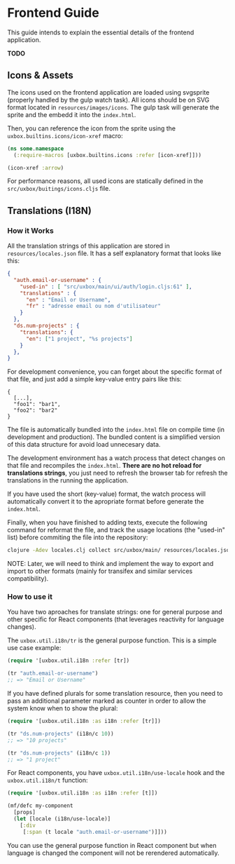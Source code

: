 # Frontend Guide #

This guide intends to explain the essential details of the frontend
application.

**TODO**


## Icons & Assets

The icons used on the frontend application are loaded using svgsprite
(properly handled by the gulp watch task). All icons should be on SVG
format located in `resources/images/icons`. The gulp task will
generate the sprite and the embedd it into the `index.html`.

Then, you can reference the icon from the sprite using the
`uxbox.builtins.icons/icon-xref` macro:

```clojure
(ns some.namespace
  (:require-macros [uxbox.builtins.icons :refer [icon-xref]]))

(icon-xref :arrow)
```

For performance reasons, all used icons are statically defined in the
`src/uxbox/buitings/icons.cljs` file.



## Translations (I18N) ##

### How it Works ###

All the translation strings of this application are stored in
`resources/locales.json` file. It has a self explanatory format that
looks like this:

```json
{
  "auth.email-or-username" : {
    "used-in" : [ "src/uxbox/main/ui/auth/login.cljs:61" ],
    "translations" : {
      "en" : "Email or Username",
      "fr" : "adresse email ou nom d'utilisateur"
    }
  },
  "ds.num-projects" : {
    "translations": {
      "en": ["1 project", "%s projects"]
    }
  },
}
```

For development convenience, you can forget about the specific format
of that file, and just add a simple key-value entry pairs like this:

```
{
  [...],
  "foo1": "bar1",
  "foo2": "bar2"
}
```

The file is automatically bundled into the `index.html` file on
compile time (in development and production). The bundled content is a
simplified version of this data structure for avoid load unnecesary
data.

The development environment has a watch process that detect changes on
that file and recompiles the `index.html`. **There are no hot reload
for translations strings**, you just need to refresh the browser tab
for refresh the translations in the running the application.

If you have used the short (key-value) format, the watch process will
automatically convert it to the apropriate format before generate the
`index.html`.

Finally, when you have finished to adding texts, execute the following
command for reformat the file, and track the usage locations (the
"used-in" list) before commiting the file into the repository:

```bash
clojure -Adev locales.clj collect src/uxbox/main/ resources/locales.json
```

NOTE: Later, we will need to think and implement the way to export and
import to other formats (mainly for transifex and similar services
compatibility).


### How to use it ###

You have two aproaches for translate strings: one for general purpose
and other specific for React components (that leverages reactivity for
language changes).

The `uxbox.util.i18n/tr` is the general purpose function. This is a
simple use case example:

```clojure
(require '[uxbox.util.i18n :refer [tr])

(tr "auth.email-or-username")
;; => "Email or Username"
```

If you have defined plurals for some translation resource, then you
need to pass an additional parameter marked as counter in order to
allow the system know when to show the plural:

```clojure
(require '[uxbox.util.i18n :as i18n :refer [tr]])

(tr "ds.num-projects" (i18n/c 10))
;; => "10 projects"

(tr "ds.num-projects" (i18n/c 1))
;; => "1 project"
```

For React components, you have `uxbox.util.i18n/use-locale` hook
and the `uxbox.util.i18n/t` function:

```clojure
(require '[uxbox.util.i18n :as i18n :refer [t]])

(mf/defc my-component
  [props]
  (let [locale (i18n/use-locale)]
    [:div
     [:span (t locale "auth.email-or-username")]]))
```

You can use the general purpose function in React component but when
language is changed the component will not be rerendered
automatically.




